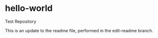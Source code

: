# hello-world
Test Repository

This is an update to the readme file, performed in the edit-readme branch.

